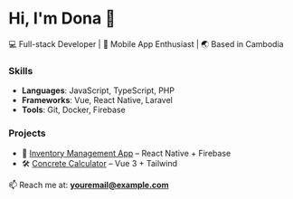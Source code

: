 # Hi, I'm Dona 👋
💻 Full-stack Developer | 📱 Mobile App Enthusiast | 🌏 Based in Cambodia

### Skills
- **Languages**: JavaScript, TypeScript, PHP
- **Frameworks**: Vue, React Native, Laravel
- **Tools**: Git, Docker, Firebase

### Projects
- 🚀 [Inventory Management App](https://github.com/username/project) – React Native + Firebase
- 🛠 [Concrete Calculator](https://github.com/username/project) – Vue 3 + Tailwind

📫 Reach me at: **youremail@example.com**
